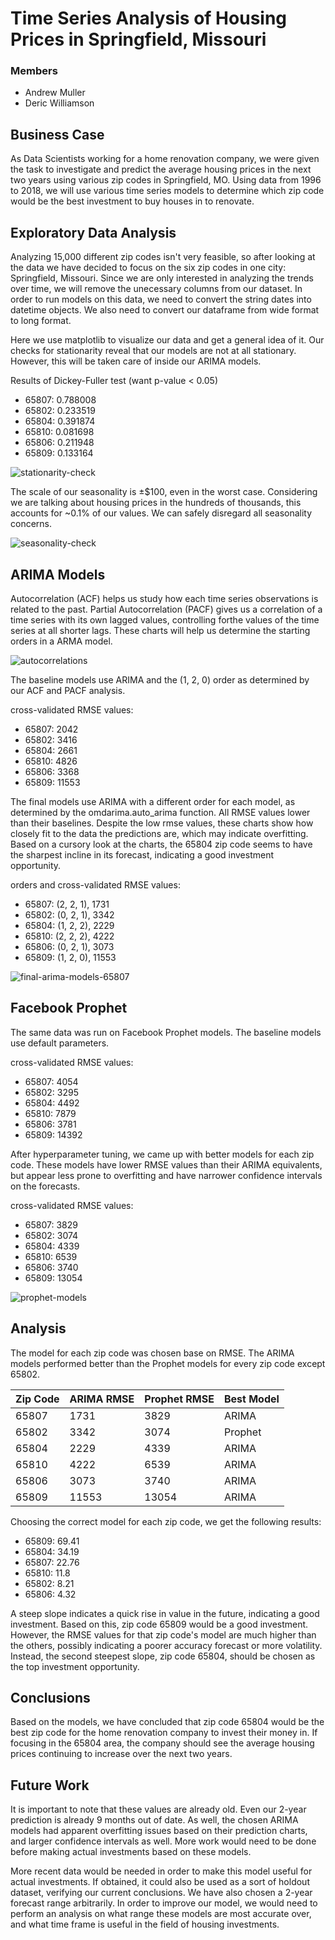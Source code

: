 
# Time Series Analysis of Housing Prices in Springfield, Missouri


### Members
* Andrew Muller
* Deric Williamson

## Business Case

As Data Scientists working for a home renovation company, we were given the task to investigate and predict the average housing prices in the next two years using various zip codes in Springfield, MO. Using data from 1996 to 2018, we will use various time series models to determine which zip code would be the best investment to buy houses in to renovate.

## Exploratory Data Analysis

Analyzing 15,000 different zip codes isn't very feasible, so after looking at the data we have decided to focus on the six zip codes in one city: Springfield, Missouri. Since we are only interested in analyzing the trends over time, we will remove the unecessary columns from our dataset. In order to run models on this data, we need to convert the string dates into datetime objects. We also need to convert our dataframe from wide format to long format.

Here we use matplotlib to visualize our data and get a general idea of it. Our checks for stationarity reveal that our models are not at all stationary. However, this will be taken care of inside our ARIMA models.

Results of Dickey-Fuller test (want p-value < 0.05)
 - 65807: 0.788008
 - 65802: 0.233519
 - 65804: 0.391874
 - 65810: 0.081698
 - 65806: 0.211948
 - 65809: 0.133164

![stationarity-check](visualizations/stationarity-check-base.png)

The scale of our seasonality is ±$100, even in the worst case. Considering we are talking about housing prices in the hundreds of thousands, this accounts for ~0.1% of our values. We can safely disregard all seasonality concerns.

![seasonality-check](visualizations/seasonality.png)

## ARIMA Models

Autocorrelation (ACF) helps us study how each time series observations is related to the past. Partial Autocorrelation (PACF) gives us a correlation of a time series with its own lagged values, controlling forthe values of the time series at all shorter lags. These charts will help us determine the starting orders in a ARMA model.

![autocorrelations](visualizations/autocorrelations.png)

The baseline models use ARIMA and the (1, 2, 0) order as determined by our ACF and PACF analysis.

cross-validated RMSE values:
- 65807: 2042
- 65802: 3416
- 65804: 2661
- 65810: 4826
- 65806: 3368
- 65809: 11553

The final models use ARIMA with a different order for each model, as determined by the omdarima.auto_arima function. All RMSE values lower than their baselines. Despite the low rmse values, these charts show how closely fit to the data the predictions are, which may indicate overfitting. Based on a cursory look at the charts, the 65804 zip code seems to have the sharpest incline in its forecast, indicating a good investment opportunity.

orders and cross-validated RMSE values:
- 65807: (2, 2, 1), 1731
- 65802: (0, 2, 1), 3342
- 65804: (1, 2, 2), 2229
- 65810: (2, 2, 2), 4222
- 65806: (0, 2, 1), 3073
- 65809: (1, 2, 0), 11553

![final-arima-models-65807](visualizations/arima-final-65807.png)

## Facebook Prophet

The same data was run on Facebook Prophet models. The baseline models use default parameters.

cross-validated RMSE values:
- 65807: 4054
- 65802: 3295
- 65804: 4492
- 65810: 7879
- 65806: 3781
- 65809: 14392

After hyperparameter tuning, we came up with better models for each zip code. These models have lower RMSE values than their ARIMA equivalents, but appear less prone to overfitting and have narrower confidence intervals on the forecasts.

cross-validated RMSE values:
- 65807: 3829
- 65802: 3074
- 65804: 4339
- 65810: 6539
- 65806: 3740
- 65809: 13054

![prophet-models](visualizations/prophet-models.png)

## Analysis

The model for each zip code was chosen base on RMSE. The ARIMA models performed better than the Prophet models for every zip code except 65802.

Zip Code | ARIMA RMSE | Prophet RMSE | Best Model
:-- | :-- | :-- | :--
65807	| 1731	| 3829	| ARIMA
65802	| 3342	| 3074	| Prophet
65804	| 2229	| 4339	| ARIMA
65810	| 4222	| 6539	| ARIMA
65806	| 3073	| 3740	| ARIMA
65809	| 11553 |	13054	| ARIMA


Choosing the correct model for each zip code, we get the following results:
- 65809: 69.41
- 65804: 34.19
- 65807: 22.76
- 65810: 11.8
- 65802: 8.21
- 65806: 4.32

A steep slope indicates a quick rise in value in the future, indicating a good investment. Based on this, zip code 65809 would be a good investment. However, the RMSE values for that zip code's model are much higher than the others, possibly indicating a poorer accuracy forecast or more volatility. Instead, the second steepest slope, zip code 65804, should be chosen as the top investment opportunity.

## Conclusions

Based on the models, we have concluded that zip code 65804 would be the best zip code for the home renovation company to invest their money in. If focusing in the 65804 area, the company should see the average housing prices continuing to increase over the next two years.

## Future Work

It is important to note that these values are already old. Even our 2-year prediction is already 9 months out of date. As well, the chosen ARIMA models had apparent overfitting issues based on their prediction charts, and larger confidence intervals as well. More work would need to be done before making actual investments based on these models.

More recent data would be needed in order to make this model useful for actual investments. If obtained, it could also be used as a sort of holdout dataset, verifying our current conclusions. We have also chosen a 2-year forecast range arbitrarily. In order to improve our model, we would need to perform an analysis on what range these models are most accurate over, and what time frame is useful in the field of housing investments.
